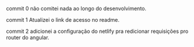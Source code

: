 commit 0
    não comitei nada ao longo do desenvolvimento.

commit 1 
    Atualizei o link de acesso no readme.

commit 2 
    adicionei a configuração do netlify pra redicionar requisições pro router do angular.